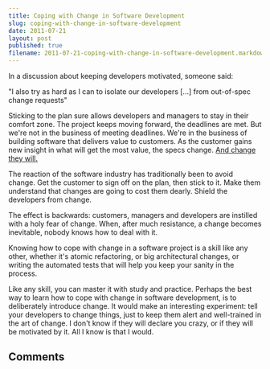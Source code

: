 ```yaml
---
title: Coping with Change in Software Development
slug: coping-with-change-in-software-development
date: 2011-07-21
layout: post
published: true
filename: 2011-07-21-coping-with-change-in-software-development.markdown
---
```

<!-- *********************************************************************
**                                                                      **
** To add a comment, scroll to the bottom and use the comment template. **
** Then save the file and send me a pull request.                       **
**                                                                      **
***********************************************************************-->

In a discussion about keeping developers motivated, someone said:

"I also try as hard as I can to isolate our developers [...] from out-of-spec change requests"

Sticking to the plan sure allows developers and managers to stay in their comfort zone. The project keeps moving forward, the deadlines are met. But we're not in the business of meeting deadlines. We're in the business of building software that delivers value to customers. As the customer gains new insight in what will get the most value, the specs change. [And change they will.](http://www.google.com/?q=change+is+the+only+constant)

The reaction of the software industry has traditionally been to avoid change. Get the customer to sign off on the plan, then stick to it. Make them understand that changes are going to cost them dearly. Shield the developers from change.

The effect is backwards: customers, managers and developers are instilled with a holy fear of change. When, after much resistance, a change becomes inevitable, nobody knows how to deal with it.

Knowing how to cope with change in a software project is a skill like any other, whether it's atomic refactoring, or big architectural changes, or writing the automated tests that will help you keep your sanity in the process.

Like any skill, you can master it with study and practice. Perhaps the best way to learn how to cope with change in software development, is to deliberately introduce change. It would make an interesting experiment: tell your developers to change things, just to keep them alert and well-trained in the art of change. I don't know if they will declare you crazy, or if they will be motivated by it. All I know is that I would.


## Comments

<!-- To add a comment, copy this template:

### YOUR NAME - YYY/MM/DD
YOUR COMMENT TEXT HERE....

-->